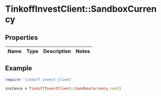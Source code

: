 # TinkoffInvestClient::SandboxCurrency

## Properties

| Name | Type | Description | Notes |
| ---- | ---- | ----------- | ----- |

## Example

```ruby
require 'tinkoff_invest_client'

instance = TinkoffInvestClient::SandboxCurrency.new()
```

